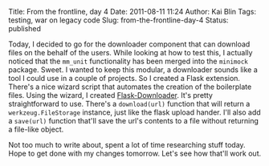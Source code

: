 Title: From the frontline, day 4
Date: 2011-08-11 11:24
Author: Kai Blin
Tags: testing, war on legacy code
Slug: from-the-frontline-day-4
Status: published

Today, I decided to go for the downloader component that can download
files on the behalf of the users. While looking at how to test this, I
actually noticed that the `mm_unit` functionality has been merged into
the `minimock` package. Sweet.
I wanted to keep this modular, a downloader sounds like a tool I could
use in a couple of projects. So I created a Flask extension. There's a
nice wizard script that automates the creation of the boilerplate files.
Using the wizard, I created
[Flask-Downloader](https://github.com/kblin/flask-downloader). It's
pretty straightforward to use. There's a `download(url)` function that
will return a `werkzeug.FileStorage` instance, just like the flask
upload hander. I'll also add a `save(url)` function that'll save the
url's contents to a file without returning a file-like object.


Not too much to write about, spent a lot of time researching stuff
today. Hope to get done with my changes tomorrow. Let's see how that'll
work out.
